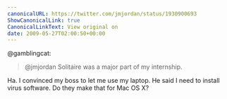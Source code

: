 ```yaml
---
canonicalURL: https://twitter.com/jmjordan/status/1930900693
ShowCanonicalLink: true
CanonicalLinkText: View original on
date: 2009-05-27T02:00:50+00:00
---
```

@gamblingcat:

> @jmjordan Solitaire was a major part of my internship.

Ha. I convinced my boss to let me use my laptop. He said I need to install virus software. Do they make that for Mac OS X?